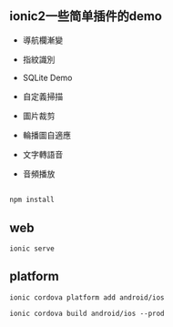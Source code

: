 ## ionic2一些简单插件的demo


* 導航欄漸變

* 指紋識別

* SQLite Demo

* 自定義掃描

* 圖片裁剪

* 輪播圖自適應

* 文字轉語音

* 音頻播放

##

```
npm install
```

## web

```
ionic serve
```

## platform

```
ionic cordova platform add android/ios

ionic cordova build android/ios --prod
```